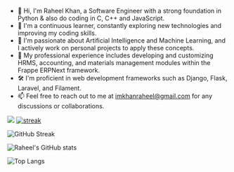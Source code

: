 - 👋 Hi, I'm Raheel Khan, a Software Engineer with a strong foundation in Python & also do coding in C, C++ and JavaScript.
- 🌱 I'm a continuous learner, constantly exploring new technologies and improving my coding skills.
- 🔭 I'm passionate about Artificial Intelligence and Machine Learning, and I actively work on personal projects to apply these concepts.
- 💼 My professional experience includes developing and customizing HRMS, accounting, and materials management modules within the Frappe ERPNext framework.
- 🛠️ I'm proficient in web development frameworks such as Django, Flask, Laravel, and Filament.
- 📫 Feel free to reach out to me at imkhanraheel@gmail.com for any discussions or collaborations.

![](https://komarev.com/ghpvc/?username=iamkhanraheel&color=blue)
[![streak](https://codeium.com/badges/v2/user/iamkhanraheel/streak)](https://codeium.com/profile/iamkhanraheel)

![GitHub Streak](https://github-readme-streak-stats.herokuapp.com/?user=iamkhanraheel&count_private=true&show_icons=true)

![Raheel's GitHub stats](https://github-readme-stats.vercel.app/api?username=iamkhanraheel&show_icons=true&theme=radical&count_private=true&show_icons=true)

![Top Langs](https://github-readme-stats.vercel.app/api/top-langs/?username=iamkhanraheel&layout=compact&count_private=true&show_icons=true)
<!---
Romeo017/Romeo017 is a ✨ special ✨ repository because its `README.md` (this file) appears on your GitHub profile.
You can click the Preview link to take a look at your changes.
--->

